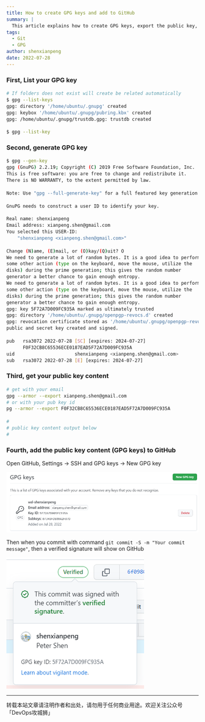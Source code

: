 ```yaml
---
title: How to create GPG keys and add to GitHub
summary: |
  This article explains how to create GPG keys, export the public key, and add it to GitHub for signing commits.
tags:
  - Git
  - GPG
author: shenxianpeng
date: 2022-07-28
---
```


### First, List your GPG key

```bash
# If folders does not exist will create be related automatically
$ gpg --list-keys
gpg: directory '/home/ubuntu/.gnupg' created
gpg: keybox '/home/ubuntu/.gnupg/pubring.kbx' created
gpg: /home/ubuntu/.gnupg/trustdb.gpg: trustdb created

$ gpg --list-key
```

### Second, generate GPG key



```bash
$ gpg --gen-key
gpg (GnuPG) 2.2.19; Copyright (C) 2019 Free Software Foundation, Inc.
This is free software: you are free to change and redistribute it.
There is NO WARRANTY, to the extent permitted by law.

Note: Use "gpg --full-generate-key" for a full featured key generation dialog.

GnuPG needs to construct a user ID to identify your key.

Real name: shenxianpeng
Email address: xianpeng.shen@gmail.com
You selected this USER-ID:
    "shenxianpeng <xianpeng.shen@gmail.com>"

Change (N)ame, (E)mail, or (O)kay/(Q)uit? O
We need to generate a lot of random bytes. It is a good idea to perform
some other action (type on the keyboard, move the mouse, utilize the
disks) during the prime generation; this gives the random number
generator a better chance to gain enough entropy.
We need to generate a lot of random bytes. It is a good idea to perform
some other action (type on the keyboard, move the mouse, utilize the
disks) during the prime generation; this gives the random number
generator a better chance to gain enough entropy.
gpg: key 5F72A7D009FC935A marked as ultimately trusted
gpg: directory '/home/ubuntu/.gnupg/openpgp-revocs.d' created
gpg: revocation certificate stored as '/home/ubuntu/.gnupg/openpgp-revocs.d/F0F32CB8C65536ECE0187EAD5F72A7D009FC935A.rev'
public and secret key created and signed.

pub   rsa3072 2022-07-28 [SC] [expires: 2024-07-27]
      F0F32CB8C65536ECE0187EAD5F72A7D009FC935A
uid                      shenxianpeng <xianpeng.shen@gmail.com>
sub   rsa3072 2022-07-28 [E] [expires: 2024-07-27]
```

### Third, get your public key content

```bash
# get with your email
gpg --armor --export xianpeng.shen@gmail.com
# or with your pub key id
pg --armor --export F0F32CB8C65536ECE0187EAD5F72A7D009FC935A

#
# public key content output below
#

```

### Fourth, add the public key content (GPG keys) to GitHub

Open GitHub, Settings -> SSH and GPG keys -> New GPG key

![add-gpg-key](add-gpg-key.png)

Then when you commit with command `git commit -S -m "Your commit message"`, then a verified signature will show on GitHub

![verified-signature](verified-signature.png)

---

转载本站文章请注明作者和出处，请勿用于任何商业用途。欢迎关注公众号「DevOps攻城狮」
